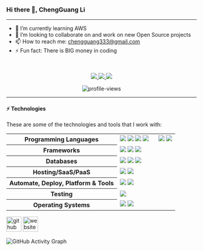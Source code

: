 ### Hi there 👋, ChengGuang Li
---
- 🌱 I’m currently learning AWS 
- 👯 I’m looking to collaborate on and work on new Open Source projects 
- 📫 How to reach me: chengguang333@gmail.com 
- ⚡ Fun fact: There is BIG money in coding 

<br>

<p align="center">
  <a href="https://github.com/ChengGuang-Li" target="_blank">
    <img src="https://img.shields.io/github/followers/ChengGuang-Li?label=Follow%20Me&style=social"/>
  </a>

  <a href="https://www.linkedin.com/in/chengguang-li-966198211/" target="_blank">
    <img src="https://img.shields.io/badge/-Linkedin-blue?style=flat-square&logo=Linkedin&logoColor=white&link=www.linkedin.com/in/chengguang-li-966198211/"/>
  </a>
    <a href="https://chengguangli.ninja/" target="_blank">
    <img src="https://img.shields.io/badge/check-portfolio-pink?style=flat-square&logo=website&logoColor=red"/>
  </a>
</p>


<p align="center">  <img src="https://gpvc.arturio.dev/chengguang-li" alt="profile-views">  </p>



---

#### ⚡ Technologies

These are some of the technologies and tools that I work with:

<table style="width:100%">
 <tr>
    <th>Programming Languages</th>
    <td> 
      <img src="https://img.shields.io/badge/-Java-007396?style=flat-square&logo=java" />
      <img src="https://img.shields.io/badge/-JavaScript-black?style=flat-square&logo=javascript" />            
      <img src="https://img.shields.io/badge/-HTML5-E34F26?style=flat-square&logo=html5&logoColor=white" />
      <img src="https://img.shields.io/badge/-CSS3-1572B6?style=flat-square&logo=css3&logoColor=white" />     
      <img src="https://img.shields.io/badge/-Markdown-black?&style=flat-square&logo=markdown&logoColor=white" />
     <img src="https://img.shields.io/badge/-Nodejs-339933?style=flat-square&logo=Node.js&logoColor=white" />  
   </td>
  </tr>
  <tr>
    <th>Frameworks</th>
    <td>
      <img src="https://img.shields.io/badge/-React.js-black?style=flat-square&logo=react&logoColor=Crayola" />
      <img src="https://img.shields.io/badge/-redux-black?style=flat-square&logo=redux&logoColor=violet" />
      <img src="https://img.shields.io/badge/-SpringBoot-black?style=flat-square&logo=springBoot&logoColor=white%22" />
    </td>
  </tr>
  <tr>
    <th>Databases</th>
    <td>
      <img src="https://img.shields.io/badge/-MongoDB-black?style=flat-square&logo=mongodb" />
      <img src="https://img.shields.io/badge/-MySQL-4479A1?style=flat-square&logo=mysql&logoColor=white" />
      <img src="https://img.shields.io/badge/-OracleSQL-success?style=flat-square&logo=oracle&logoColor=white" />
    </td>
  </tr>
  <tr>
    <th>Hosting/SaaS/PaaS</th>
    <td>
      <img src="https://img.shields.io/badge/Firebase-FFCA28?style=flat-square&logo=firebase&logoColor=white" />
      <img src="https://img.shields.io/badge/heroku%20-%23430098.svg?&style=flat-square&logo=heroku&logoColor=white" />
    </td>
  </tr>
  <tr>
    <th>Automate, Deploy, Platform & Tools</th>
    <td>
      <img src="https://img.shields.io/badge/-Git-black?style=flat-square&logo=git" /> 
      <img src="https://img.shields.io/badge/-GitHub-181717?style=flat-square&logo=github" />
    </td>
  </tr>
  <tr>
    <th>Testing</th>
    <td>
      <img src="https://img.shields.io/badge/-Mocha-%238D6748?style=flat-square&logo=mocha&logoColor=white" />
    </td>
  </tr>
  <tr>
    <th>Operating Systems</th>
    <td>
      <img src="https://img.shields.io/badge/Linux-FCC624?style=flat-square&logo=linux&logoColor=black" />
      <img src="https://img.shields.io/badge/Windows-0078D6?style=flat-square&logo=windows&logoColor=white" />
    </td>
  </tr>

</table>

[<img src='https://cdn.jsdelivr.net/npm/simple-icons@3.0.1/icons/github.svg' alt='github' height='40'>](https://github.com/ChengGuang-Li)  [<img src='https://cdn.jsdelivr.net/npm/simple-icons@3.0.1/icons/icloud.svg' alt='website' height='40'>](https://chengguangli.ninja/)  

![GitHub Activity Graph](https://activity-graph.herokuapp.com/graph?username=ChengGuang-Li)  


<!--
**ChengGuang-Li/ChengGuang-Li** is a ✨ _special_ ✨ repository because its `README.md` (this file) appears on your GitHub profile.

Here are some ideas to get you started:

- 🔭 I’m currently working on ...
- 🌱 I’m currently learning ...
- 👯 I’m looking to collaborate on ...
- 🤔 I’m looking for help with ...
- 💬 Ask me about ...
- 📫 How to reach me: ...
- 😄 Pronouns: ...
- ⚡ Fun fact: ...
- <img src="https://img.shields.io/badge/-TypeScript-007ACC?style=flat-square&logo=typescript&logoColor=white" />
      <img src="https://img.shields.io/badge/SQLite-07405E?style=flat-square&logo=sqlite&logoColor=white" />
      <img src="https://img.shields.io/badge/-Redis-DC382D?style=flat-square&logo=redis&logoColor=white" />
-->

